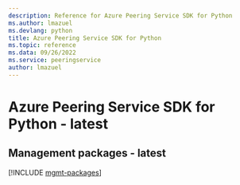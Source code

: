 ```yaml
---
description: Reference for Azure Peering Service SDK for Python
ms.author: lmazuel
ms.devlang: python
title: Azure Peering Service SDK for Python
ms.topic: reference
ms.data: 09/26/2022
ms.service: peeringservice
author: lmazuel
---
```

# Azure Peering Service SDK for Python - latest

## Management packages - latest
[!INCLUDE [mgmt-packages](peering-service-mgmt-index.md)]